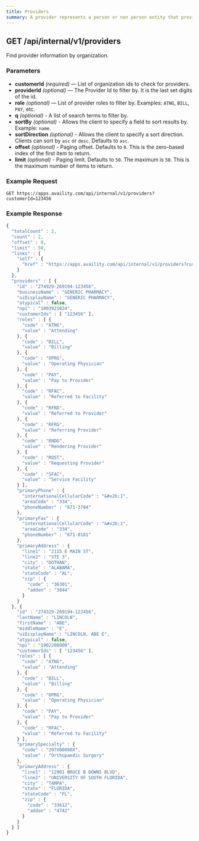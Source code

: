 ```yaml
---
title: Providers
summary: A provider represents a person or non person entity that provides healthcare service.
---
```


## GET /api/internal/v1/providers

Find provider information by organization.

### Parameters

-   **customerId** _(required)_ — List of organization ids to check for providers.
-   **providerId** _(optional)_ — The Provider Id to filter by. It is the last set digits of the id.
-   **role** _(optional)_ — List of provider roles to filter by. Examples: `ATNG`, `BILL`, `PAY`, etc.
-   **q** _(optional)_ - A list of search terms to filter by.
-   **sortBy** _(optional)_ - Allows the client to specify a field to sort results by. Example: `name`.
-   **sortDirection** _(optional)_ - Allows the client to specify a sort direction. Clients can sort by `asc` or `desc`. Defaults to `asc`.
-   **offset** _(optional)_ - Paging offset. Defaults to `0`. This is the zero-based index of the first item to return.
-   **limit** _(optional)_ - Paging limit. Defaults to `50`. The maximum is `50`. This is the maximum number of items to return.

### Example Request

```
GET https://apps.availity.com/api/internal/v1/providers?customerId=123456
```

### Example Response

```javascript
{
  "totalCount" : 2,
  "count" : 2,
  "offset" : 0,
  "limit" : 50,
  "links" : {
    "self" : {
      "href" : "https://apps.availity.com/api/internal/v1/providers?customerId=123456"
    }
  },
  "providers" : [ {
    "id" : "274929-269194-123456",
    "businessName" : "GENERIC PHARMACY",
    "uiDisplayName" : "GENERIC PHARMACY",
    "atypical" : false,
    "npi" : "1003921024",
    "customerIds" : [ "123456" ],
    "roles" : [ {
      "code" : "ATNG",
      "value" : "Attending"
    }, {
      "code" : "BILL",
      "value" : "Billing"
    }, {
      "code" : "OPRG",
      "value" : "Operating Physician"
    }, {
      "code" : "PAY",
      "value" : "Pay to Provider"
    }, {
      "code" : "RFAC",
      "value" : "Referred to Facility"
    }, {
      "code" : "RFRD",
      "value" : "Referred to Provider"
    }, {
      "code" : "RFRG",
      "value" : "Referring Provider"
    }, {
      "code" : "RNDG",
      "value" : "Rendering Provider"
    }, {
      "code" : "RQST",
      "value" : "Requesting Provider"
    }, {
      "code" : "SFAC",
      "value" : "Service Facility"
    } ],
    "primaryPhone" : {
      "internationalCellularCode" : "&#x2b;1",
      "areaCode" : "334",
      "phoneNumber" : "671-3784"
    },
    "primaryFax" : {
      "internationalCellularCode" : "&#x2b;1",
      "areaCode" : "334",
      "phoneNumber" : "671-0181"
    },
    "primaryAddress" : {
      "line1" : "2115 E MAIN ST",
      "line2" : "STE 3",
      "city" : "DOTHAN",
      "state" : "ALABAMA",
      "stateCode" : "AL",
      "zip" : {
        "code" : "36301",
        "addon" : "3044"
      }
    }
  }, {
    "id" : "274329-269194-123456",
    "lastName" : "LINCOLN",
    "firstName" : "ABE",
    "middleName" : "E",
    "uiDisplayName" : "LINCOLN, ABE E",
    "atypical" : false,
    "npi" : "1902208000",
    "customerIds" : [ "123456" ],
    "roles" : [ {
      "code" : "ATNG",
      "value" : "Attending"
    }, {
      "code" : "BILL",
      "value" : "Billing"
    }, {
      "code" : "OPRG",
      "value" : "Operating Physician"
    }, {
      "code" : "PAY",
      "value" : "Pay to Provider"
    }, {
      "code" : "RFAC",
      "value" : "Referred to Facility"
    } ],
    "primarySpecialty" : {
      "code" : "207X00000X",
      "value" : "Orthopaedic Surgery"
    },
    "primaryAddress" : {
      "line1" : "12901 BRUCE B DOWNS BLVD",
      "line2" : "UNIVERSITY OF SOUTH FLORIDA",
      "city" : "TAMPA",
      "state" : "FLORIDA",
      "stateCode" : "FL",
      "zip" : {
        "code" : "33612",
        "addon" : "4742"
      }
    }
  } ]
}
```
